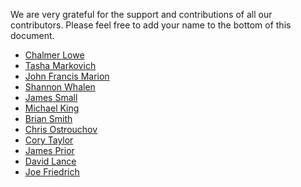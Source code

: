 We are very grateful for the support and contributions of all our contributors.
Please feel free to add your name to the bottom of this document.

* [Chalmer Lowe](https://github.com/chalmerlowe)
* [Tasha Markovich](https://github.com/TashaMC)
* [John Francis Marion](https://github.com/jfmario)
* [Shannon Whalen](https://github.com/shay2501)
* [James Small](https://github.com/sockduct)
* [Michael King](https://github.com/mbking92)
* [Brian Smith](https://github.com/briansmithbeta)
* [Chris Ostrouchov](https://github.com/costrouc)
* [Cory Taylor](https://github.com/ctaylor08)
* [James Prior](https://github.com/james-prior)
* [David Lance](https://github.com/DLance96)
* [Joe Friedrich](https://github.com/joefriedrich)

